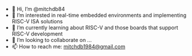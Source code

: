 - 👋 Hi, I’m @mitchdb84
- 👀 I’m interested in real-time embedded environments and implementing RISC-V ISA solutions
- 🌱 I’m currently learning about RISC-V and those boards that support RISC-V development
- 💞️ I’m looking to collaborate on ...
- 📫 How to reach me: mitchdb1984@gmail.com

<!---
mitchdb84/mitchdb84 is a ✨ special ✨ repository because its `README.md` (this file) appears on your GitHub profile.
You can click the Preview link to take a look at your changes.
--->
